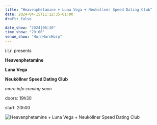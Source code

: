 ```yaml
---
title: "Heavenphetamine + Luna Vega + Neuköllner Speed Dating Club"
date: 2024-04-15T11:12:35+01:00
draft: false

date_show: "2024|05|30"
time_show: "20:00"
venue_show: "HornHarnHorp"
---
```


i.t.r. presents

**Heavenphetamine**

**Luna Vega**

**Neuköllner Speed Dating Club**

_more info coming soon_

doors: 19h30

start: 20h00

![Heavenphetamine + Luna Vega + Neuköllner Speed Dating Club](../../posters/2024-05-30.jpg)
